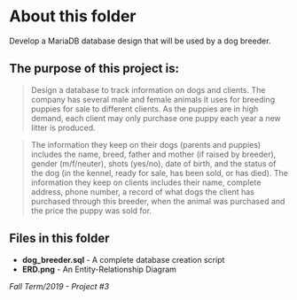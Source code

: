 # About this folder
Develop a MariaDB database design that will be used by a dog breeder.

## The purpose of this project is:

>Design a database to track information on dogs and
>clients. The company has several male and female animals it uses for breeding puppies for sale to
>different clients. As the puppies are in high demand, each client may only purchase one puppy each year
>a new litter is produced.

>The information they keep on their dogs (parents and puppies) includes the name, breed, father and
>mother (if raised by breeder), gender (m/f/neuter), shots (yes/no), date of birth, and the status of the dog
>(in the kennel, ready for sale, has been sold, or has died). The information they keep on clients includes
>their name, complete address, phone number, a record of what dogs the client has purchased through this
>breeder, when the animal was purchased and the price the puppy was sold for.


## Files in this folder
* **dog_breeder.sql** - A complete database creation script
* **ERD.png** - An Entity-Relationship Diagram



*Fall Term/2019 - Project #3*
